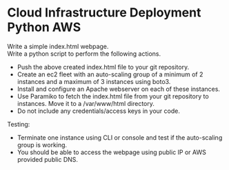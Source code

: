 # Cloud Infrastructure Deployment Python AWS

Write a simple index.html webpage.  
Write a python script to perform the following actions.  
- Push the above created index.html file to your git repository.
- Create an ec2 fleet with an auto-scaling group of a minimum of 2 instances and a maximum of 3 instances using boto3.
- Install and configure an Apache webserver on each of these instances.
- Use Paramiko to fetch the index.html file from your git repository to instances. Move it to a /var/www/html directory.
- Do not include any credentials/access keys in your code.

Testing:
- Terminate one instance using CLI or console and test if the auto-scaling group is working.
- You should be able to access the webpage using public IP or AWS provided public DNS.
